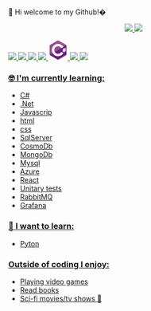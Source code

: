  👋 Hi welcome to my Github!�
 
 <div align="center">
  <a href="https://github.com/IlkaCarmo">
  <img height="180em" src="https://github-readme-stats.vercel.app/api?username=IlkaCarmo&show_icons=true&theme=dracula&include_all_commits=true&count_private=true"/>
  <img height="180em" src="https://github-readme-stats.vercel.app/api/top-langs/?username=IlkaCarmo&layout=compact&langs_count=7&theme=dracula"/>
</div>
 
<p align="left">
<img src="https://raw.githubusercontent.com/dustin100/dustin100/master/assests/nodejs-original.svg" height="auto" width="40">
<img src="https://raw.githubusercontent.com/dustin100/dustin100/master/assests/javascript-plain.svg" height="auto" width="40">
<img src="https://raw.githubusercontent.com/dustin100/dustin100/master/assests/css3-original.svg" height="auto" width="40">
<img src="https://raw.githubusercontent.com/dustin100/dustin100/master/assests/html5-original.svg" height="auto" width="40">
<img height="auto" width="40" src="https://raw.githubusercontent.com/devicons/devicon/master/icons/csharp/csharp-original.svg">
<img src="https://raw.githubusercontent.com/dustin100/dustin100/master/assests/visualstudio-plain.svg" height="auto" width="40">
<img src="https://raw.githubusercontent.com/dustin100/dustin100/master/assests/git-original.svg" height="auto" width="40">
</p>

### :nerd_face: I'm currently learning: </br>
- C#
- .Net
- Javascrip
- html
- css </br>
- SqlServer
- CosmoDb
- MongoDb
- Mysql
- Azure
- React
- Unitary tests
- RabbitMQ
- Grafana

### :thinking: I want to learn:
- Pyton</br>
### Outside of coding I enjoy:
- Playing video games
- Read books
- Sci-fi movies/tv shows :vulcan_salute:


 
 
